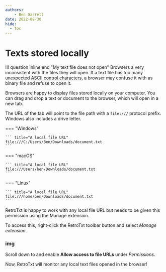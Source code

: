 ```yaml
---
authors:
    - Ben Garrett
date: 2022-08-30
hide:
  - toc
---
```

# Texts stored locally

!!! question inline end "My text file does not open"
    Browsers a very inconsistent with the files they will open. If a text file has too many unexpected [ASCII control characters](https://www.fmsystems-inc.com/ascii-extended-control-characters/), a browser may confuse it with as binary file and refuse to open it.

Browsers are happy to display files stored locally on your computer.
You can drag and drop a text or document to the browser, which will open in a new tab.

The URL of the tab will point to the file path with a `file:///` protocol prefix. Windows also includes a drive letter.

=== "Windows"

    ``` title="A local file URL"
    file:///C:/Users/Ben/Downloads/document.txt
    ```
=== "macOS"

    ``` title="A local file URL"
    file:///Users/ben/Downloads/document.txt
    ```

=== "Linux"

    ``` title="A local file URL"
    file:///home/ben/Downloads/document.txt
    ```

RetroTxt is happy to work with any local file URL but needs to be given this permission using the Manage extension.

To access this, right-click the RetroTxt toolbar button and select _Manage extension_.

### img

Scroll down to and enable __Allow access to file URLs__ under _Permissions_.

Now, RetroTxt will monitor any local text files opened in the browser!